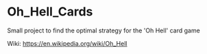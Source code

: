 # Oh_Hell_Cards
Small project to find the optimal strategy for the 'Oh Hell' card game

Wiki: https://en.wikipedia.org/wiki/Oh_Hell
